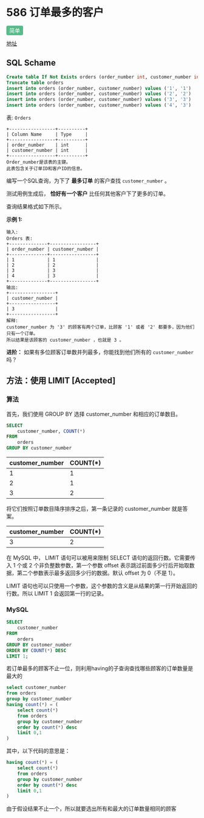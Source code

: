 # 586 订单最多的客户

<span style="background-color: #57bb8a; color: #fff; padding: 4px 8px; border-radius: 4px;">简单</span>


[地址](https://leetcode.cn/problems/customer-placing-the-largest-number-of-orders/?envType=study-plan-v2&envId=sql-premium-50)

## SQL Schame
```sql
Create table If Not Exists orders (order_number int, customer_number int)
Truncate table orders
insert into orders (order_number, customer_number) values ('1', '1')
insert into orders (order_number, customer_number) values ('2', '2')
insert into orders (order_number, customer_number) values ('3', '3')
insert into orders (order_number, customer_number) values ('4', '3')
```

表: `Orders`

```
+-----------------+----------+
| Column Name     | Type     |
+-----------------+----------+
| order_number    | int      |
| customer_number | int      |
+-----------------+----------+
Order_number是该表的主键。
此表包含关于订单ID和客户ID的信息。
```

 

编写一个SQL查询，为下了 **最多订单** 的客户查找 `customer_number` 。

测试用例生成后， **恰好有一个客户** 比任何其他客户下了更多的订单。

查询结果格式如下所示。

 

**示例 1:**

```
输入: 
Orders 表:
+--------------+-----------------+
| order_number | customer_number |
+--------------+-----------------+
| 1            | 1               |
| 2            | 2               |
| 3            | 3               |
| 4            | 3               |
+--------------+-----------------+
输出: 
+-----------------+
| customer_number |
+-----------------+
| 3               |
+-----------------+
解释: 
customer_number 为 '3' 的顾客有两个订单，比顾客 '1' 或者 '2' 都要多，因为他们只有一个订单。
所以结果是该顾客的 customer_number ，也就是 3 。
```

 

**进阶：** 如果有多位顾客订单数并列最多，你能找到他们所有的 `customer_number` 吗？



## 方法：使用 LIMIT [Accepted]

### 算法

首先，我们使用 GROUP BY 选择 customer_number 和相应的订单数目。

```sql
SELECT
    customer_number, COUNT(*)
FROM
    orders
GROUP BY customer_number
```

| customer_number | COUNT(*) |
| --------------- | -------- |
| 1               | 1        |
| 2               | 1        |
| 3               | 2        |



将它们按照订单数目降序排序之后，第一条记录的 customer_number 就是答案。

| customer_number | COUNT(*) |
| --------------- | -------- |
| 3               | 2        |

在 MySQL 中， LIMIT 语句可以被用来限制 SELECT 语句的返回行数。它需要传入 1 个或 2 个非负整数参数，第一个参数 offset 表示跳过前面多少行后开始取数据，第二个参数表示最多返回多少行的数据。默认 offset 为 0（不是 1）。

LIMIT 语句也可以只使用一个参数，这个参数的含义是从结果的第一行开始返回的行数。所以 LIMIT 1 会返回第一行的记录。

### MySQL

```sql
SELECT
    customer_number
FROM
    orders
GROUP BY customer_number
ORDER BY COUNT(*) DESC
LIMIT 1;
```



若订单最多的顾客不止一位，则利用having的子查询查找哪些顾客的订单数量是最大的

```sql
select customer_number
from orders
group by customer_number
having count(*) = (
    select count(*)
    from orders
    group by customer_number
    order by count(*) desc
    limit 0,1
)
```



其中，以下代码的意思是：

```sql
having count(*) = (
    select count(*)
    from orders
    group by customer_number
    order by count(*) desc
    limit 0,1
)
```

由于假设结果不止一个，所以就要选出所有和最大的订单数量相同的顾客
